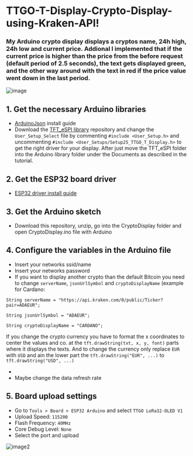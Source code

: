 # TTGO-T-Display-Crypto-Display-using-Kraken-API!

### My Arduino crypto display displays a cryptos name, 24h high, 24h low and current price. Addional I implemented that if the current price is higher than the price from the before request (default period of 2.5 seconds), the text gets displayed green, and the other way around with the text in red if the price value went down in the last period. 

![image](https://user-images.githubusercontent.com/64910238/119895422-08b6b000-bf3e-11eb-81e5-da96b2bd9a86.png)


## 1. Get the necessary Arduino libraries

- [ArduinoJson](https://www.ardu-badge.com/ArduinoJson/6.10.1) install guide
- Download the [TFT_eSPI library](https://github.com/Xinyuan-LilyGO/TTGO-T-Display) repository and change the `User_Setup_Select` file by commenting `#include <User_Setup.h>` and uncommenting `#include <User_Setups/Setup25_TTGO_T_Display.h>` to get the right driver for your display. After just move the TFT_eSPI folder into the Arduino library folder under the Documents as described in the tutorial.

## 2. Get the ESP32 board driver

- [ESP32 driver install guide](https://randomnerdtutorials.com/installing-the-esp32-board-in-arduino-ide-windows-instructions/)

## 3. Get the Arduino sketch

- Download this repository, unzip, go into the CryptoDisplay folder and open CryptoDisplay.ino file with Arduino

## 4. Configure the variables in the Arduino file

- Insert your networks ssid/name
- Insert your networks password
- If you want to display another crypto than the default Bitcoin you need to change `serverName`, `jsonUrlSymbol` and `cryptoDisplayName` (example for Cardano: 

`String serverName = "https://api.kraken.com/0/public/Ticker?pair=ADAEUR";`

`String jsonUrlSymbol = "ADAEUR";`

`String cryptoDisplayName = "CARDANO";`

If you change the crypto currency you have to format the x coordinates to center the values and co. at the `tft.drawString(txt, x, y, font)` parts where it displays the texts.
And to change the currency only replace `EUR` with `USD` and ain the lower part the  `tft.drawString("EUR", ...)` to  `tft.drawString("USD", ...)`

- 
- Maybe change the data refresh rate 

## 5. Board upload settings

- Go to `Tools > Board > ESP32 Arduino` and select `TTGO LoRa32-OLED V1`
- Upload Speed: `115200`
- Flash Frequency: `40MHz`
- Core Debug Level: `None`
- Select the port and upload 

![image2](https://user-images.githubusercontent.com/64910238/119896723-b8405200-bf3f-11eb-92d2-c0d29674ccc2.png)
